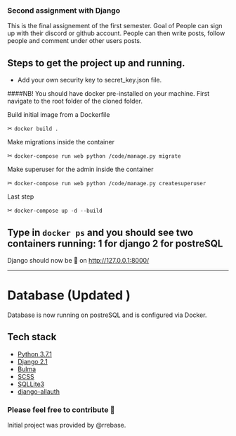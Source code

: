 ### Second assignment with Django
This is the final assignement of the first semester. Goal of
People can sign up with their discord or github account.
People can then write posts, follow people and comment under other users posts.

## Steps to get the project up and running.
* Add your own security key to secret_key.json file.

####NB! You should have docker pre-installed on your machine.
First navigate to the root folder of the cloned folder.

Build initial image from a Dockerfile

✂ `docker build .`

Make migrations inside the container

✂ `docker-compose run web python /code/manage.py migrate`

Make superuser for the admin inside the container

✂ `docker-compose run web python /code/manage.py createsuperuser`

Last step

✂ `docker-compose up -d --build`

Type in `docker ps` and you should see two containers running:
    1 for django
    2 for postreSQL
---

Django should now be 🏃 on  http://127.0.0.1:8000/

---
# Database (Updated )
Database is now running on postreSQL and is configured via Docker.

## Tech stack
* [Python 3.7.1](https://www.python.org/)
* [Django 2.1](https://www.djangoproject.com/)
* [Bulma](https://bulma.io/)
* [SCSS](https://sass-lang.com/)
* [SQLLite3](https://www.sqlite.org/index.html)
* [django-allauth](https://github.com/pennersr/django-allauth)

### Please feel free to contribute 🙏

Initial project was provided by @rrebase.
